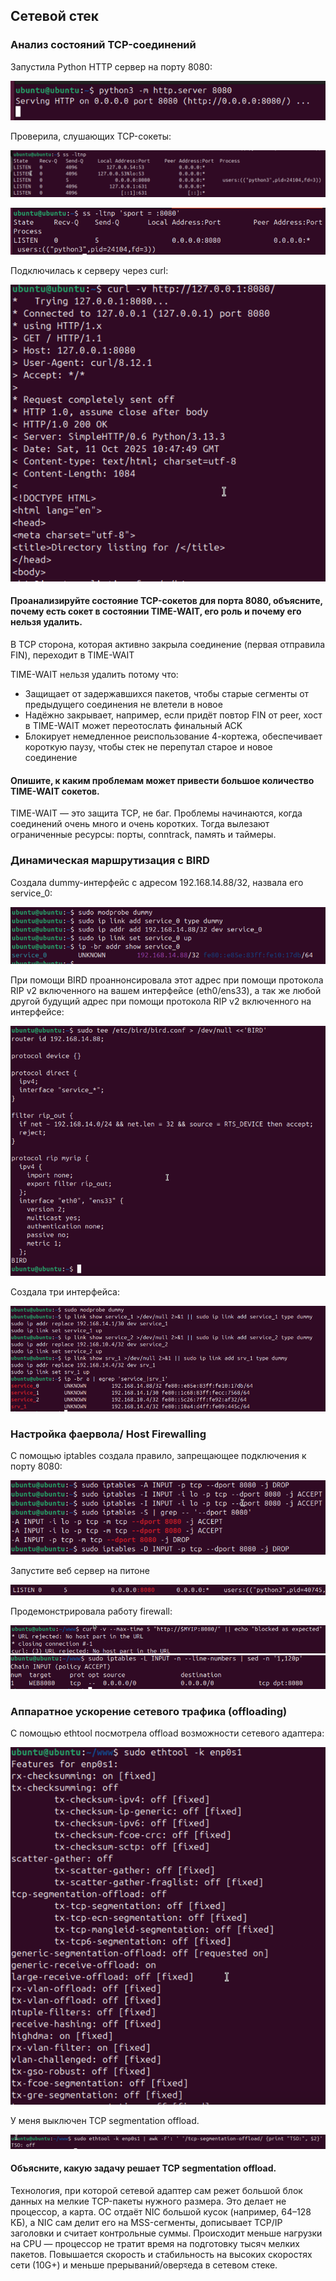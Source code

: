 ## Сетевой стек

### Анализ состояний TCP-соединений

Запустила Python HTTP сервер на порту 8080:

![](images/img_1.png)

Проверила, слушающих TCP-сокеты: 

![](images/img_3.png)

![](images/img_2.png)

Подключилась к серверу через curl: 

![](images/img_4.png)

#### Проанализируйте состояние TCP-сокетов для порта 8080, объясните, почему есть сокет в состоянии TIME-WAIT, его роль и почему его нельзя удалить.
В TCP сторона, которая активно закрыла соединение (первая отправила FIN), переходит в TIME-WAIT

TIME-WAIT нельзя удалить потому что: 
- Защищает от задержавшихся пакетов, чтобы старые сегменты от предыдущего соединения не влетели в новое
- Надёжно закрывает, например, если придёт повтор FIN от peer, хост в TIME-WAIT может переотослать финальный ACK
- Блокирует немедленное реиспользование 4-кортежа, обеспечивает короткую паузу, чтобы стек не перепутал старое и новое соединение

#### Опишите, к каким проблемам может привести большое количество TIME-WAIT сокетов.
TIME-WAIT — это защита TCP, не баг. Проблемы начинаются, когда соединений очень много и очень коротких. Тогда вылезают ограниченные ресурсы: порты, conntrack, память и таймеры.

### Динамическая маршрутизация с BIRD

Создала dummy-интерфейс с адресом 192.168.14.88/32, назвала его service_0:

![](images/img_5.png)

При помощи BIRD проаннонсировала этот адрес при помощи протокола RIP v2 включенного на вашем интерфейсе (eth0/ens33), а так же любой другой будущий адрес при помощи протокола RIP v2 включенного на интерфейсе:

![](images/img_6.png)

Создала три интерфейса:

![](images/img_7.png)


### Настройка фаервола/ Host Firewalling
С помощью iptables создала правило, запрещающее подключения к порту 8080:

![](images/img_8.png)

Запустите веб сервер на питоне

![](images/img_10.png)

Продемонстрировала работу firewall:

![](images/img_9.png)
![](images/img_11.png)

### Аппаратное ускорение сетевого трафика (offloading)

С помощью ethtool посмотрела offload возможности сетевого адаптера:

![](images/img_12.png)

У меня выключен TCP segmentation offload.

![](images/img_13.png)

#### Объясните, какую задачу решает TCP segmentation offload.

Технология, при которой сетевой адаптер сам режет большой блок данных на мелкие TCP-пакеты нужного размера. Это делает не процессор, а карта. ОС отдаёт NIC большой кусок (например, 64–128 КБ), а NIC сам делит его на MSS-сегменты, дописывает TCP/IP заголовки и считает контрольные суммы.
Происходит меньше нагрузки на CPU — процессор не тратит время на подготовку тысяч мелких пакетов. Повышается скорость и стабильность на высоких скоростях сети (10G+) и меньше прерываний/оверহеда в сетевом стеке.

